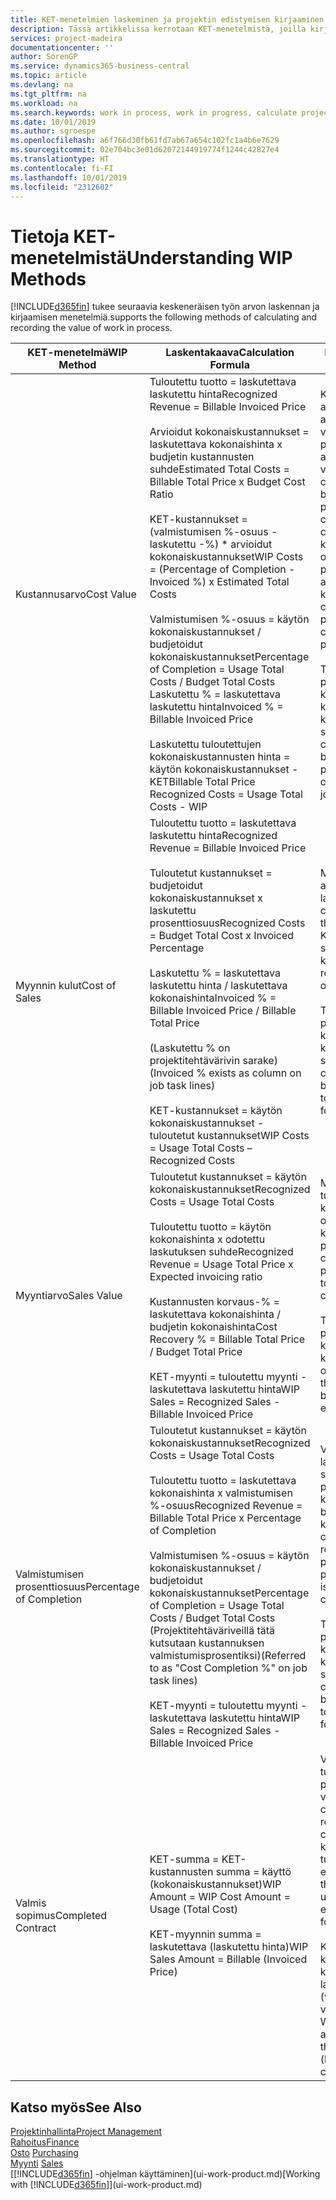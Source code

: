 ```yaml
---
title: KET-menetelmien laskeminen ja projektin edistymisen kirjaaminen| Microsoft Docs
description: Tässä artikkelissa kerrotaan KET-menetelmistä, joilla kirjataan, seurataan ja lasketaan keskeneräisen projektien rahoitustietoja.
services: project-madeira
documentationcenter: ''
author: SorenGP
ms.service: dynamics365-business-central
ms.topic: article
ms.devlang: na
ms.tgt_pltfrm: na
ms.workload: na
ms.search.keywords: work in process, work in progress, calculate project WIP
ms.date: 10/01/2019
ms.author: sgroespe
ms.openlocfilehash: a6f766d30fb61fd7ab67a654c102fc1a4b6e7629
ms.sourcegitcommit: 02e704bc3e01d62072144919774f1244c42827e4
ms.translationtype: HT
ms.contentlocale: fi-FI
ms.lasthandoff: 10/01/2019
ms.locfileid: "2312602"
---
```

# <a name="understanding-wip-methods"></a><span data-ttu-id="506cb-103">Tietoja KET-menetelmistä</span><span class="sxs-lookup"><span data-stu-id="506cb-103">Understanding WIP Methods</span></span>
[!INCLUDE[d365fin](includes/d365fin_md.md)] <span data-ttu-id="506cb-104">tukee seuraavia keskeneräisen työn arvon laskennan ja kirjaamisen menetelmiä.</span><span class="sxs-lookup"><span data-stu-id="506cb-104">supports the following methods of calculating and recording the value of work in process.</span></span>

| <span data-ttu-id="506cb-105">KET-menetelmä</span><span class="sxs-lookup"><span data-stu-id="506cb-105">WIP Method</span></span> | <span data-ttu-id="506cb-106">Laskentakaava</span><span class="sxs-lookup"><span data-stu-id="506cb-106">Calculation Formula</span></span> | <span data-ttu-id="506cb-107">Laskennan kuvaus</span><span class="sxs-lookup"><span data-stu-id="506cb-107">Calculation Description</span></span> |
| --- | --- | --- |
| <span data-ttu-id="506cb-108">Kustannusarvo</span><span class="sxs-lookup"><span data-stu-id="506cb-108">Cost Value</span></span> |<span data-ttu-id="506cb-109">Tuloutettu tuotto = laskutettava laskutettu hinta</span><span class="sxs-lookup"><span data-stu-id="506cb-109">Recognized Revenue = Billable Invoiced Price</span></span><br /><br /> <span data-ttu-id="506cb-110">Arvioidut kokonaiskustannukset = laskutettava kokonaishinta x budjetin kustannusten suhde</span><span class="sxs-lookup"><span data-stu-id="506cb-110">Estimated Total Costs = Billable Total Price x Budget Cost Ratio</span></span><br /><br /> <span data-ttu-id="506cb-111">KET-kustannukset = (valmistumisen %-osuus - laskutettu -%) \* arvioidut kokonaiskustannukset</span><span class="sxs-lookup"><span data-stu-id="506cb-111">WIP Costs = (Percentage of Completion - Invoiced %) x Estimated Total Costs</span></span><br /><br /> <span data-ttu-id="506cb-112">Valmistumisen %-osuus = käytön kokonaiskustannukset / budjetoidut kokonaiskustannukset</span><span class="sxs-lookup"><span data-stu-id="506cb-112">Percentage of Completion = Usage Total Costs / Budget Total Costs</span></span><br /> <span data-ttu-id="506cb-113">Laskutettu % = laskutettava laskutettu hinta</span><span class="sxs-lookup"><span data-stu-id="506cb-113">Invoiced % = Billable Invoiced Price</span></span><br /><br /> <span data-ttu-id="506cb-114">Laskutettu tuloutettujen kokonaiskustannusten hinta = käytön kokonaiskustannukset - KET</span><span class="sxs-lookup"><span data-stu-id="506cb-114">Billable Total Price Recognized Costs = Usage Total Costs - WIP</span></span> |<span data-ttu-id="506cb-115">Kustannusarvon laskelmat aloitetaan laskemalla tuotettujen arvo. Se tehdään ottamalla osa valmistumisen prosenttiosuuteen perustuvista arvioiduista kustannuksista.</span><span class="sxs-lookup"><span data-stu-id="506cb-115">Cost value calculations start by calculating the value of what has been provided by taking a proportion of the estimated total costs based on percentage of completion.</span></span> <span data-ttu-id="506cb-116">Laskutetut kustannukset vähennetään ottamalla osa laskutettuun prosenttiin perustuvista arvioiduista kokonaiskustannuksista.</span><span class="sxs-lookup"><span data-stu-id="506cb-116">Invoiced costs are subtracted by taking a proportion of the estimated total costs based on the invoiced percentage.</span></span><br /><br /> <span data-ttu-id="506cb-117">Tämä laskenta vaatii, että koko projektin laskutettava kokonaishinta, budjetoitu kokonaishinta ja budjetoidut kokonaiskustannukset on syötettävä oikein.</span><span class="sxs-lookup"><span data-stu-id="506cb-117">This calculation requires that the billable total price, budget total price, and budget total costs be correctly entered for the whole job.</span></span> |
| <span data-ttu-id="506cb-118">Myynnin kulut</span><span class="sxs-lookup"><span data-stu-id="506cb-118">Cost of Sales</span></span> |<span data-ttu-id="506cb-119">Tuloutettu tuotto = laskutettava laskutettu hinta</span><span class="sxs-lookup"><span data-stu-id="506cb-119">Recognized Revenue = Billable Invoiced Price</span></span><br /><br /> <span data-ttu-id="506cb-120">Tuloutetut kustannukset = budjetoidut kokonaiskustannukset x laskutettu prosenttiosuus</span><span class="sxs-lookup"><span data-stu-id="506cb-120">Recognized Costs = Budget Total Cost x Invoiced Percentage</span></span><br /><br /> <span data-ttu-id="506cb-121">Laskutettu % = laskutettava laskutettu hinta / laskutettava kokonaishinta</span><span class="sxs-lookup"><span data-stu-id="506cb-121">Invoiced % = Billable Invoiced Price / Billable Total Price</span></span><br /><br /> <span data-ttu-id="506cb-122">(Laskutettu % on projektitehtävärivin sarake)</span><span class="sxs-lookup"><span data-stu-id="506cb-122">(Invoiced % exists as column on job task lines)</span></span><br /><br /> <span data-ttu-id="506cb-123">KET-kustannukset = käytön kokonaiskustannukset - tuloutetut kustannukset</span><span class="sxs-lookup"><span data-stu-id="506cb-123">WIP Costs = Usage Total Costs – Recognized Costs</span></span> |<span data-ttu-id="506cb-124">Myynnin kulujen laskeminen alkaa tuloutettujen kustannusten laskemisella.</span><span class="sxs-lookup"><span data-stu-id="506cb-124">Cost of sales calculations begin by calculating the recognized costs.</span></span> <span data-ttu-id="506cb-125">Kustannukset tuloutetaan suhteessa budjetin kokonaiskustannuksiin.</span><span class="sxs-lookup"><span data-stu-id="506cb-125">Costs are recognized proportionally based on budget total costs.</span></span><br /><br /> <span data-ttu-id="506cb-126">Tämä laskenta vaatii, että koko projektin laskutettava kokonaishinta ja budjetin kokonaiskustannukset on syötettävä oikein.</span><span class="sxs-lookup"><span data-stu-id="506cb-126">This calculation requires that the billable total price and budget total costs be correctly entered for the whole job.</span></span> |
| <span data-ttu-id="506cb-127">Myyntiarvo</span><span class="sxs-lookup"><span data-stu-id="506cb-127">Sales Value</span></span> |<span data-ttu-id="506cb-128">Tuloutetut kustannukset = käytön kokonaiskustannukset</span><span class="sxs-lookup"><span data-stu-id="506cb-128">Recognized Costs = Usage Total Costs</span></span><br /><br /> <span data-ttu-id="506cb-129">Tuloutettu tuotto = käytön kokonaishinta x odotettu laskutuksen suhde</span><span class="sxs-lookup"><span data-stu-id="506cb-129">Recognized Revenue = Usage Total Price x Expected invoicing ratio</span></span><br /><br /> <span data-ttu-id="506cb-130">Kustannusten korvaus-% = laskutettava kokonaishinta / budjetin kokonaishinta</span><span class="sxs-lookup"><span data-stu-id="506cb-130">Cost Recovery % = Billable Total Price / Budget Total Price</span></span><br /><br /> <span data-ttu-id="506cb-131">KET-myynti = tuloutettu myynti - laskutettava laskutettu hinta</span><span class="sxs-lookup"><span data-stu-id="506cb-131">WIP Sales = Recognized Sales - Billable Invoiced Price</span></span> |<span data-ttu-id="506cb-132">Myyntiarvon laskelmat tulouttavat tuoton suhteessa käytön kokonaiskustannuksiin ja odotettuihin kustannuksiin korvaussuhteen perusteella.</span><span class="sxs-lookup"><span data-stu-id="506cb-132">Sales value calculations recognize revenue proportionally based on usage total costs and the expected cost recovery ratio.</span></span><br /><br /> <span data-ttu-id="506cb-133">Tämä laskenta vaatii, että koko projektin laskutettava kokonaishinta ja budjetin kokonaishinta on syötettävä oikein.</span><span class="sxs-lookup"><span data-stu-id="506cb-133">This calculation requires that the billable total price and budget total price be correctly entered for the whole job.</span></span> |
| <span data-ttu-id="506cb-134">Valmistumisen prosenttiosuus</span><span class="sxs-lookup"><span data-stu-id="506cb-134">Percentage of Completion</span></span> |<span data-ttu-id="506cb-135">Tuloutetut kustannukset = käytön kokonaiskustannukset</span><span class="sxs-lookup"><span data-stu-id="506cb-135">Recognized Costs = Usage Total Costs</span></span><br /><br /> <span data-ttu-id="506cb-136">Tuloutettu tuotto = laskutettava kokonaishinta x valmistumisen %-osuus</span><span class="sxs-lookup"><span data-stu-id="506cb-136">Recognized Revenue = Billable Total Price x Percentage of Completion</span></span><br /><br /> <span data-ttu-id="506cb-137">Valmistumisen %-osuus = käytön kokonaiskustannukset / budjetoidut kokonaiskustannukset</span><span class="sxs-lookup"><span data-stu-id="506cb-137">Percentage of Completion = Usage Total Costs / Budget Total Costs</span></span><br /> <span data-ttu-id="506cb-138">(Projektitehtäväriveillä tätä kutsutaan kustannuksen valmistumisprosentiksi)</span><span class="sxs-lookup"><span data-stu-id="506cb-138">(Referred to as "Cost Completion %" on job task lines)</span></span><br /><br /> <span data-ttu-id="506cb-139">KET-myynti = tuloutettu myynti - laskutettava laskutettu hinta</span><span class="sxs-lookup"><span data-stu-id="506cb-139">WIP Sales = Recognized Sales - Billable Invoiced Price</span></span> |<span data-ttu-id="506cb-140">Valmistumisen %-osuuden laskennat tulouttavat tuoton suhteessa valmistumisen prosenttiosuuteen (eli käytön kokonaiskustannuksiin ja budjetin kustannuksiin).</span><span class="sxs-lookup"><span data-stu-id="506cb-140">Percentage of completion calculations recognize revenue proportionally based on the percentage of completion, that is, usage total costs vs. budget costs.</span></span><br /><br /> <span data-ttu-id="506cb-141">Tämä laskenta vaatii, että koko projektin laskutettava kokonaishinta ja budjetin kokonaiskustannukset on syötettävä oikein.</span><span class="sxs-lookup"><span data-stu-id="506cb-141">This calculation requires that the billable total price and budget total costs be correctly entered for the whole job.</span></span> |
| <span data-ttu-id="506cb-142">Valmis sopimus</span><span class="sxs-lookup"><span data-stu-id="506cb-142">Completed Contract</span></span> |<span data-ttu-id="506cb-143">KET-summa = KET-kustannusten summa = käyttö (kokonaiskustannukset)</span><span class="sxs-lookup"><span data-stu-id="506cb-143">WIP Amount = WIP Cost Amount = Usage (Total Cost)</span></span><br /><br /> <span data-ttu-id="506cb-144">KET-myynnin summa = laskutettava (laskutettu hinta)</span><span class="sxs-lookup"><span data-stu-id="506cb-144">WIP Sales Amount = Billable (Invoiced Price)</span></span> |<span data-ttu-id="506cb-145">Valmis sopimus ei tulouta tuottoa ja kustannuksia ennen projektin valmistumista.</span><span class="sxs-lookup"><span data-stu-id="506cb-145">Completed contract does not recognize revenue and costs until the job is complete.</span></span> <span data-ttu-id="506cb-146">Tästä voi olla hyötyä, kun projektin kustannusten ja tuoton arviointi on hyvin epävarmaa.</span><span class="sxs-lookup"><span data-stu-id="506cb-146">You may want to do this when there is high uncertainty around the estimates of costs and revenue for the job.</span></span><br /><br /> <span data-ttu-id="506cb-147">Kaikki käyttö kirjataan KET-kustannusten tilille (saatavat) ja kaikki laskutettu myynti kirjataan laskutetun KET-myynnin tilille (velat), kunnes projekti on valmis.</span><span class="sxs-lookup"><span data-stu-id="506cb-147">All usage is posted to the WIP Costs account (asset) and all invoiced sales are posted to the WIP Invoiced Sales account (liability) until the job is complete.</span></span> |

## <a name="see-also"></a><span data-ttu-id="506cb-148">Katso myös</span><span class="sxs-lookup"><span data-stu-id="506cb-148">See Also</span></span>
[<span data-ttu-id="506cb-149">Projektinhallinta</span><span class="sxs-lookup"><span data-stu-id="506cb-149">Project Management</span></span>](projects-manage-projects.md)  
[<span data-ttu-id="506cb-150">Rahoitus</span><span class="sxs-lookup"><span data-stu-id="506cb-150">Finance</span></span>](finance.md)  
<span data-ttu-id="506cb-151">[Osto](purchasing-manage-purchasing.md)       </span><span class="sxs-lookup"><span data-stu-id="506cb-151">[Purchasing](purchasing-manage-purchasing.md)       </span></span>  
<span data-ttu-id="506cb-152">[Myynti](sales-manage-sales.md)    </span><span class="sxs-lookup"><span data-stu-id="506cb-152">[Sales](sales-manage-sales.md)    </span></span>  
<span data-ttu-id="506cb-153">[[!INCLUDE[d365fin](includes/d365fin_md.md)] -ohjelman käyttäminen](ui-work-product.md)</span><span class="sxs-lookup"><span data-stu-id="506cb-153">[Working with [!INCLUDE[d365fin](includes/d365fin_md.md)]](ui-work-product.md)</span></span>  

